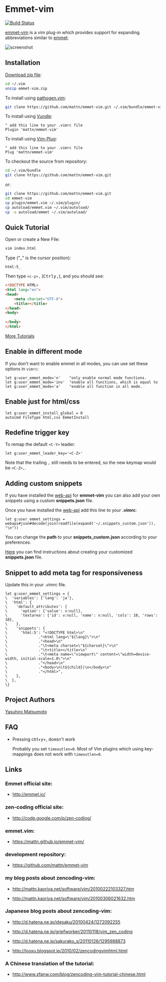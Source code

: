 # Emmet-vim


[![Build Status](https://travis-ci.org/mattn/emmet-vim.svg?branch=master)](https://travis-ci.org/mattn/emmet-vim)

[emmet-vim](https://mattn.github.io/emmet-vim/) is a vim plug-in
which provides support for expanding abbreviations similar to
[emmet](http://emmet.io/).

![screenshot](https://raw.githubusercontent.com/mattn/emmet-vim/master/doc/screenshot.gif)

## Installation

[Download zip file](http://www.vim.org/scripts/script.php?script_id=2981):

```sh
cd ~/.vim
unzip emmet-vim.zip
```

To install using [pathogen.vim](https://github.com/tpope/vim-pathogen):

```sh
git clone https://github.com/mattn/emmet-vim.git ~/.vim/bundle/emmet-vim
```

To install using [Vundle](https://github.com/gmarik/vundle):

```vim
" add this line to your .vimrc file
Plugin 'mattn/emmet-vim'
```

To install using [Vim-Plug](https://github.com/junegunn/vim-plug):

```vim
" add this line to your .vimrc file
Plug 'mattn/emmet-vim'
```

To checkout the source from repository:

```sh
cd ~/.vim/bundle
git clone https://github.com/mattn/emmet-vim.git
```

or:

```sh
git clone https://github.com/mattn/emmet-vim.git
cd emmet-vim
cp plugin/emmet.vim ~/.vim/plugin/
cp autoload/emmet.vim ~/.vim/autoload/
cp -a autoload/emmet ~/.vim/autoload/
```


## Quick Tutorial

Open or create a New File:

```sh
vim index.html
```

Type ("\_" is the cursor position):

    html:5_

Then type `<c-y>,` (<kbd>Ctrl</kbd><kbd>y</kbd><kbd>,</kbd>), and you should see:

```html
<!DOCTYPE HTML>
<html lang="en">
<head>
	<meta charset="UTF-8">
	<title></title>
</head>
<body>
	_
</body>
</html>
```

[More Tutorials](https://raw.githubusercontent.com/mattn/emmet-vim/master/TUTORIAL)


## Enable in different mode

If you don't want to enable emmet in all modes,
you can use set these options in `vimrc`:

```vim
let g:user_emmet_mode='n'    "only enable normal mode functions.
let g:user_emmet_mode='inv'  "enable all functions, which is equal to
let g:user_emmet_mode='a'    "enable all function in all mode.
```

## Enable just for html/css

```vim
let g:user_emmet_install_global = 0
autocmd FileType html,css EmmetInstall
```

## Redefine trigger key
To remap the default `<C-Y>` leader:

```vim
let g:user_emmet_leader_key='<C-Z>'
```

Note that the trailing `,` still needs to be entered, so the new keymap would be `<C-Z>,`.

## Adding custom snippets
If you have installed the [web-api](https://github.com/mattn/webapi-vim) for **emmet-vim** you can also add your own snippets using a custom **snippets.json** file.

Once you have installed the [web-api](https://github.com/mattn/webapi-vim) add this line to your **.vimrc**:
```
let g:user_emmet_settings = webapi#json#decode(join(readfile(expand('~/.snippets_custom.json')), "\n"))
```
You can change the **path** to your **snippets_custom.json** according to your preferences.

[Here](http://docs.emmet.io/customization/snippets/) you can find instructions about creating your customized **snippets.json** file.

## Snippet to add meta tag for responsiveness
Update this in your .vimrc file.


	let g:user_emmet_settings = {
	\  'variables': {'lang': 'ja'},
	\  'html': {
	\    'default_attributes': {
	\      'option': {'value': v:null},
	\      'textarea': {'id': v:null, 'name': v:null, 'cols': 10, 'rows': 10},
	\    },
	\    'snippets': {
	\      'html:5': "<!DOCTYPE html>\n"
	\              ."<html lang=\"${lang}\">\n"
	\              ."<head>\n"
	\              ."\t<meta charset=\"${charset}\">\n"
	\              ."\t<title></title>\n"
	\              ."\t<meta name=\"viewport\" content=\"width=device-width, initial-scale=1.0\">\n"
	\              ."</head>\n"
	\              ."<body>\n\t${child}|\n</body>\n"
	\              ."</html>",
	\    },
	\  },
	\}


## Project Authors

[Yasuhiro Matsumoto](http://mattn.kaoriya.net/)

## FAQ

* Pressing ctrl+y+, doesn't work

  Probably you set `timeoutlen=0`. Most of Vim plugins which using key-mappings does not work with `timeoutlen=0`.

## Links

### Emmet official site:

* <http://emmet.io/>

### zen-coding official site:

* <http://code.google.com/p/zen-coding/>

### emmet.vim:

* <https://mattn.github.io/emmet-vim/>

### development repository:

* <https://github.com/mattn/emmet-vim>

### my blog posts about zencoding-vim:

* <http://mattn.kaoriya.net/software/vim/20100222103327.htm>

* <http://mattn.kaoriya.net/software/vim/20100306021632.htm>

### Japanese blog posts about zencoding-vim:

* <http://d.hatena.ne.jp/idesaku/20100424/1272092255>

* <http://d.hatena.ne.jp/griefworker/20110118/vim_zen_coding>

* <http://d.hatena.ne.jp/sakurako_s/20110126/1295988873>

* <http://looxu.blogspot.jp/2010/02/zencodingvimhtml.html>

### A Chinese translation of the tutorial:

* <http://www.zfanw.com/blog/zencoding-vim-tutorial-chinese.html>

